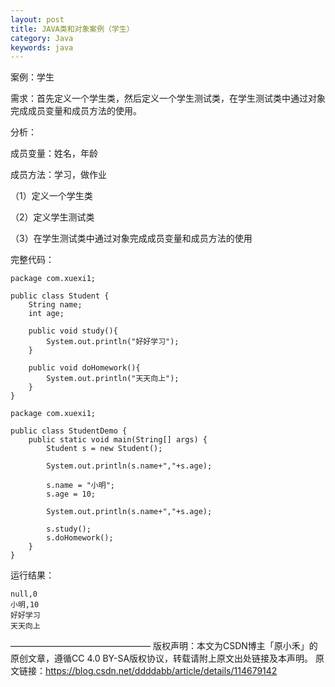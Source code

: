 ```yaml
---
layout: post
title: JAVA类和对象案例（学生）
category: Java
keywords: java
---
```

案例：学生

需求：首先定义一个学生类，然后定义一个学生测试类，在学生测试类中通过对象完成成员变量和成员方法的使用。

分析：

成员变量：姓名，年龄

成员方法：学习，做作业

（1）定义一个学生类

（2）定义学生测试类

（3）在学生测试类中通过对象完成成员变量和成员方法的使用

完整代码：
```key
package com.xuexi1;

public class Student {
    String name;
    int age;

    public void study(){
        System.out.println("好好学习");
    }

    public void doHomework(){
        System.out.println("天天向上");
    }
}
```
```key
package com.xuexi1;

public class StudentDemo {
    public static void main(String[] args) {
        Student s = new Student();

        System.out.println(s.name+","+s.age);

        s.name = "小明";
        s.age = 10;

        System.out.println(s.name+","+s.age);

        s.study();
        s.doHomework();
    }
}
```

运行结果：
```key
null,0
小明,10
好好学习
天天向上
```
————————————————
版权声明：本文为CSDN博主「原小禾」的原创文章，遵循CC 4.0 BY-SA版权协议，转载请附上原文出处链接及本声明。
原文链接：https://blog.csdn.net/ddddabb/article/details/114679142
